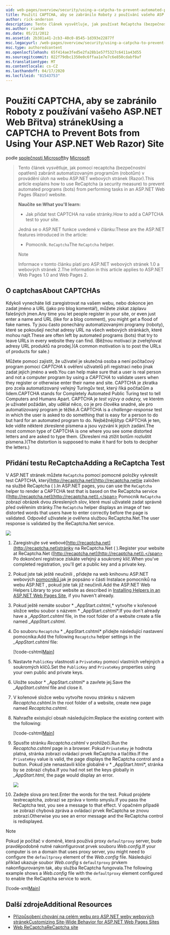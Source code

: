 ```yaml
---
uid: web-pages/overview/security/using-a-catpcha-to-prevent-automated-programs-bots-from-using-your-aspnet-web-site
title: Použití CAPTCHA, aby se zabránilo Roboty z používání vašeho ASP.NET Web Břitva) stránek | Dokumenty společnosti Microsoft
author: rick-anderson
description: Tento článek vysvětluje, jak používat ReCaptcha (bezpečnostní opatření), aby se zabránilo automatizované programy (roboty) z provádění úkolů v ASP.NET webových stránek (Břitva) jsme ...
ms.author: riande
ms.date: 05/21/2012
ms.assetid: 2b381a41-2cb3-40c0-8545-1d393e22877f
msc.legacyurl: /web-pages/overview/security/using-a-catpcha-to-prevent-automated-programs-bots-from-using-your-aspnet-web-site
msc.type: authoredcontent
ms.openlocfilehash: 65f414ae3fed5e2fa28b1e57f5327c6411a43d55
ms.sourcegitcommit: 022f79dbc1350e0c6ffaa1e7e7c6e850cdabf9af
ms.translationtype: MT
ms.contentlocale: cs-CZ
ms.lasthandoff: 04/17/2020
ms.locfileid: "81543753"
---
```

# <a name="using-a-captcha-to-prevent-bots-from-using-your-aspnet-web-razor-site"></a><span data-ttu-id="33efc-103">Použití CAPTCHA, aby se zabránilo Roboty z používání vašeho ASP.NET Web Břitva) stránek</span><span class="sxs-lookup"><span data-stu-id="33efc-103">Using a CAPTCHA to Prevent Bots from Using Your ASP.NET Web Razor) Site</span></span>

<span data-ttu-id="33efc-104">podle [společnosti Microsoft](https://github.com/microsoft)</span><span class="sxs-lookup"><span data-stu-id="33efc-104">by [Microsoft](https://github.com/microsoft)</span></span>

> <span data-ttu-id="33efc-105">Tento článek vysvětluje, jak pomocí recaptcha (bezpečnostní opatření) zabránit automatizovaným programům (robotům) v provádění úloh na webu ASP.NET webových stránek (Razor).</span><span class="sxs-lookup"><span data-stu-id="33efc-105">This article explains how to use ReCaptcha (a security measure) to prevent automated programs (bots) from performing tasks in an ASP.NET Web Pages (Razor) website.</span></span>
> 
> <span data-ttu-id="33efc-106">**Naučíte se:**</span><span class="sxs-lookup"><span data-stu-id="33efc-106">**What you'll learn:**</span></span> 
> 
> - <span data-ttu-id="33efc-107">Jak přidat test CAPTCHA na vaše stránky.</span><span class="sxs-lookup"><span data-stu-id="33efc-107">How to add a CAPTCHA test to your site.</span></span>
> 
> <span data-ttu-id="33efc-108">Jedná se o ASP.NET funkce uvedené v článku:</span><span class="sxs-lookup"><span data-stu-id="33efc-108">These are the ASP.NET features introduced in the article:</span></span>
> 
> - <span data-ttu-id="33efc-109">Pomocník. `ReCaptcha`</span><span class="sxs-lookup"><span data-stu-id="33efc-109">The `ReCaptcha` helper.</span></span>
> 
> > [!NOTE]
> > <span data-ttu-id="33efc-110">Informace v tomto článku platí pro ASP.NET webových stránek 1.0 a webových stránek 2.</span><span class="sxs-lookup"><span data-stu-id="33efc-110">The information in this article applies to ASP.NET Web Pages 1.0 and Web Pages 2.</span></span>

## <a name="about-captchas"></a><span data-ttu-id="33efc-111">O captchas</span><span class="sxs-lookup"><span data-stu-id="33efc-111">About CAPTCHAs</span></span>

<span data-ttu-id="33efc-112">Kdykoli vynecháte lidi zaregistrovat na vašem webu, nebo dokonce jen zadat jméno a URL (jako pro blog komentář), můžete získat záplavu falešných jmen.</span><span class="sxs-lookup"><span data-stu-id="33efc-112">Any time you let people register in your site, or even just enter a name and URL (like for a blog comment), you might get a flood of fake names.</span></span> <span data-ttu-id="33efc-113">Ty jsou často ponechány automatizovanými programy (roboty), které se pokoušejí nechat adresy URL na všech webových stránkách, které mohou najít.</span><span class="sxs-lookup"><span data-stu-id="33efc-113">These are often left by automated programs (bots) that try to leave URLs in every website they can find.</span></span> <span data-ttu-id="33efc-114">(Běžnou motivací je zveřejňovat adresy URL produktů na prodej.)</span><span class="sxs-lookup"><span data-stu-id="33efc-114">(A common motivation is to post the URLs of products for sale.)</span></span>

<span data-ttu-id="33efc-115">Můžete pomoci zajistit, že uživatel je skutečná osoba a není počítačový program pomocí *CAPTCHA* k ověření uživatelů při registraci nebo jinak zadat jejich jméno a web.</span><span class="sxs-lookup"><span data-stu-id="33efc-115">You can help make sure that a user is real person and not a computer program by using a *CAPTCHA* to validate users when they register or otherwise enter their name and site.</span></span> <span data-ttu-id="33efc-116">CAPTCHA je zkratka pro zcela automatizovaný veřejný Turingův test, který říká počítačům a lidem.</span><span class="sxs-lookup"><span data-stu-id="33efc-116">CAPTCHA stands for Completely Automated Public Turing test to tell Computers and Humans Apart.</span></span> <span data-ttu-id="33efc-117">CAPTCHA je *test výzvy a odezvy,* ve kterém je uživatel požádán, aby udělal něco, co je pro člověka snadné, ale pro automatizovaný program je těžké.</span><span class="sxs-lookup"><span data-stu-id="33efc-117">A CAPTCHA is a *challenge-response* test in which the user is asked to do something that is easy for a person to do but hard for an automated program to do.</span></span> <span data-ttu-id="33efc-118">Nejběžnějšítyp CAPTCHA je ten, kde vidíte některé zkreslené písmena a jsou vyzváni k jejich zadání.</span><span class="sxs-lookup"><span data-stu-id="33efc-118">The most common type of CAPTCHA is one where you see some distorted letters and are asked to type them.</span></span> <span data-ttu-id="33efc-119">(Zkreslení má ztížit botům rozluštit písmena.)</span><span class="sxs-lookup"><span data-stu-id="33efc-119">(The distortion is supposed to make it hard for bots to decipher the letters.)</span></span>

## <a name="adding-a-recaptcha-test"></a><span data-ttu-id="33efc-120">Přidání testu ReCaptcha</span><span class="sxs-lookup"><span data-stu-id="33efc-120">Adding a ReCaptcha Test</span></span>

<span data-ttu-id="33efc-121">V ASP.NET stránek můžete `ReCaptcha` pomocí pomocné položky vykreslit test CAPTCHA, který[http://recaptcha.net](http://recaptcha.net)je založen na službě ReCaptcha ( ).</span><span class="sxs-lookup"><span data-stu-id="33efc-121">In ASP.NET pages, you can use the `ReCaptcha` helper to render a CAPTCHA test that is based on the ReCaptcha service ([http://recaptcha.net](http://recaptcha.net)).</span></span> <span data-ttu-id="33efc-122">Pomocník `ReCaptcha` zobrazí obrázek dvou zkreslených slov, které musí uživatelé zadat správně před ověřením stránky.</span><span class="sxs-lookup"><span data-stu-id="33efc-122">The `ReCaptcha` helper displays an image of two distorted words that users have to enter correctly before the page is validated.</span></span> <span data-ttu-id="33efc-123">Odpověď uživatele je ověřena službou ReCaptcha.Net.</span><span class="sxs-lookup"><span data-stu-id="33efc-123">The user response is validated by the ReCaptcha.Net service.</span></span>

![](using-a-catpcha-to-prevent-automated-programs-bots-from-using-your-aspnet-web-site/_static/image1.jpg)

1. <span data-ttu-id="33efc-124">Zaregistrujte své webové[http://recaptcha.net](http://recaptcha.net)stránky na ReCaptcha.Net ( ).</span><span class="sxs-lookup"><span data-stu-id="33efc-124">Register your website at ReCaptcha.Net ([http://recaptcha.net](http://recaptcha.net)).</span></span> <span data-ttu-id="33efc-125">Po dokončení registrace získáte veřejný a soukromý klíč.</span><span class="sxs-lookup"><span data-stu-id="33efc-125">When you've completed registration, you'll get a public key and a private key.</span></span>
2. <span data-ttu-id="33efc-126">Pokud jste tak ještě neučinili , přidejte na web knihovnu ASP.NET webových [pomocníků,](https://go.microsoft.com/fwlink/?LinkId=252372)jak je popsáno v části Instalace pomocníků na webu ASP.NET , pokud jste tak již neučinili.</span><span class="sxs-lookup"><span data-stu-id="33efc-126">Add the ASP.NET Web Helpers Library to your website as described in [Installing Helpers in an ASP.NET Web Pages Site](https://go.microsoft.com/fwlink/?LinkId=252372), if you haven't already.</span></span>
3. <span data-ttu-id="33efc-127">Pokud ještě nemáte soubor \* \_AppStart.cshtml,\* vytvořte v kořenové složce webu soubor s názvem \* \_AppStart.cshtml\*.</span><span class="sxs-lookup"><span data-stu-id="33efc-127">If you don't already have a *\_AppStart.cshtml* file, in the root folder of a website create a file named *\_AppStart.cshtml*.</span></span>
4. <span data-ttu-id="33efc-128">Do souboru `Recaptcha` \* \_AppStart.cshtml\* přidejte následující nastavení pomocníka:</span><span class="sxs-lookup"><span data-stu-id="33efc-128">Add the following `Recaptcha` helper settings in the *\_AppStart.cshtml* file:</span></span> 

    [!code-cshtml[Main](using-a-catpcha-to-prevent-automated-programs-bots-from-using-your-aspnet-web-site/samples/sample1.cshtml?highlight=6-7)]
5. <span data-ttu-id="33efc-129">Nastavte `PublicKey` vlastnosti a `PrivateKey` pomocí vlastních veřejných a soukromých klíčů.</span><span class="sxs-lookup"><span data-stu-id="33efc-129">Set the `PublicKey` and `PrivateKey` properties using your own public and private keys.</span></span>
6. <span data-ttu-id="33efc-130">Uložte soubor \* \_AppStart.cshtml\* a zavřete jej.</span><span class="sxs-lookup"><span data-stu-id="33efc-130">Save the *\_AppStart.cshtml* file and close it.</span></span>
7. <span data-ttu-id="33efc-131">V kořenové složce webu vytvořte novou stránku s názvem *Recaptcha.cshtml*.</span><span class="sxs-lookup"><span data-stu-id="33efc-131">In the root folder of a website, create new page named *Recaptcha.cshtml*.</span></span>
8. <span data-ttu-id="33efc-132">Nahraďte existující obsah následujícím:</span><span class="sxs-lookup"><span data-stu-id="33efc-132">Replace the existing content with the following:</span></span> 

    [!code-cshtml[Main](using-a-catpcha-to-prevent-automated-programs-bots-from-using-your-aspnet-web-site/samples/sample2.cshtml)]
9. <span data-ttu-id="33efc-133">Spusťte stránku *Recaptcha.cshtml* v prohlížeči.</span><span class="sxs-lookup"><span data-stu-id="33efc-133">Run the *Recaptcha.cshtml* page in a browser.</span></span> <span data-ttu-id="33efc-134">Pokud `PrivateKey` je hodnota platná, stránka zobrazí ovládací prvek ReCaptcha a tlačítko.</span><span class="sxs-lookup"><span data-stu-id="33efc-134">If the `PrivateKey` value is valid, the page displays the ReCaptcha control and a button.</span></span> <span data-ttu-id="33efc-135">Pokud jste nenastavili klíče globálně v \* \_AppStart.html\*, stránka by se zobrazí chyba.</span><span class="sxs-lookup"><span data-stu-id="33efc-135">If you had not set the keys globally in *\_AppStart.html*, the page would display an error.</span></span> 

    ![](using-a-catpcha-to-prevent-automated-programs-bots-from-using-your-aspnet-web-site/_static/image1.png)
10. <span data-ttu-id="33efc-136">Zadejte slova pro test.</span><span class="sxs-lookup"><span data-stu-id="33efc-136">Enter the words for the test.</span></span> <span data-ttu-id="33efc-137">Pokud projdete testrecaptcha, zobrazí se zpráva v tomto smyslu.</span><span class="sxs-lookup"><span data-stu-id="33efc-137">If you pass the ReCaptcha test, you see a message to that effect.</span></span> <span data-ttu-id="33efc-138">V opačném případě se zobrazí chybová zpráva a ovládací prvek ReCaptcha se znovu zobrazí.</span><span class="sxs-lookup"><span data-stu-id="33efc-138">Otherwise you see an error message and the ReCaptcha control is redisplayed.</span></span>

> [!NOTE]
> <span data-ttu-id="33efc-139">Pokud je počítač v doméně, která používá proxy `defaultproxy` server, bude pravděpodobně nutné nakonfigurovat prvek souboru *Web.config.*</span><span class="sxs-lookup"><span data-stu-id="33efc-139">If your computer is on a domain that uses proxy server, you might need to configure the `defaultproxy` element of the *Web.config* file.</span></span> <span data-ttu-id="33efc-140">Následující příklad ukazuje soubor *Web.config* s `defaultproxy` prvkem nakonfigurovaným tak, aby služba ReCaptcha fungovala.</span><span class="sxs-lookup"><span data-stu-id="33efc-140">The following example shows a *Web.config* file with the `defaultproxy` element configured to enable the ReCaptcha service to work.</span></span>
> 
> [!code-xml[Main](using-a-catpcha-to-prevent-automated-programs-bots-from-using-your-aspnet-web-site/samples/sample3.xml)]

<a id="Additional_Resources"></a>
## <a name="additional-resources"></a><span data-ttu-id="33efc-141">Další zdroje</span><span class="sxs-lookup"><span data-stu-id="33efc-141">Additional Resources</span></span>

- [<span data-ttu-id="33efc-142">Přizpůsobení chování na celém webu pro ASP.NET weby webových stránek</span><span class="sxs-lookup"><span data-stu-id="33efc-142">Customizing Site-Wide Behavior for ASP.NET Web Pages Sites</span></span>](https://go.microsoft.com/fwlink/?LinkId=202906)
- [<span data-ttu-id="33efc-143">Web ReCaptcha</span><span class="sxs-lookup"><span data-stu-id="33efc-143">ReCaptcha site</span></span>](https://www.google.com/recaptcha)
